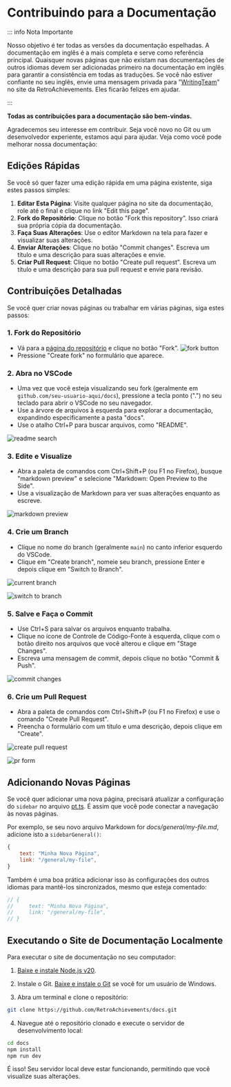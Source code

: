 # Contribuindo para a Documentação

::: info Nota Importante

Nosso objetivo é ter todas as versões da documentação espelhadas. A documentação em inglês é a mais completa e serve como referência principal. Quaisquer novas páginas que não existam nas documentações de outros idiomas devem ser adicionadas primeiro na documentação em inglês para garantir a consistência em todas as traduções. Se você não estiver confiante no seu inglês, envie uma mensagem privada para "[WritingTeam](https://retroachievements.org/messages/create?to=WritingTeam)" no site da RetroAchievements. Eles ficarão felizes em ajudar.

:::

**Todas as contribuições para a documentação são bem-vindas.**

Agradecemos seu interesse em contribuir. Seja você novo no Git ou um desenvolvedor experiente, estamos aqui para ajudar. Veja como você pode melhorar nossa documentação:

## Edições Rápidas

Se você só quer fazer uma edição rápida em uma página existente, siga estes passos simples:

1. **Editar Esta Página**: Visite qualquer página no site da documentação, role até o final e clique no link "Edit this page".
2. **Fork do Repositório**: Clique no botão "Fork this repository". Isso criará sua própria cópia da documentação.
3. **Faça Suas Alterações**: Use o editor Markdown na tela para fazer e visualizar suas alterações.
4. **Enviar Alterações**: Clique no botão "Commit changes". Escreva um título e uma descrição para suas alterações e envie.
5. **Criar Pull Request**: Clique no botão "Create pull request". Escreva um título e uma descrição para sua pull request e envie para revisão.

## Contribuições Detalhadas

Se você quer criar novas páginas ou trabalhar em várias páginas, siga estes passos:

### 1. Fork do Repositório

- Vá para a [página do repositório](https://github.com/RetroAchievements/docs) e clique no botão "Fork". ![fork button](/public/fork-button.png)
- Pressione "Create fork" no formulário que aparece.

### 2. Abra no VSCode

- Uma vez que você esteja visualizando seu fork (geralmente em `github.com/seu-usuario-aqui/docs`), pressione a tecla ponto (".") no seu teclado para abrir o VSCode no seu navegador.
- Use a árvore de arquivos à esquerda para explorar a documentação, expandindo especificamente a pasta "docs".
- Use o atalho Ctrl+P para buscar arquivos, como "README".

![readme search](/public/readme-search.png)

### 3. Edite e Visualize

- Abra a paleta de comandos com Ctrl+Shift+P (ou F1 no Firefox), busque "markdown preview" e selecione "Markdown: Open Preview to the Side".
- Use a visualização de Markdown para ver suas alterações enquanto as escreve.

![markdown preview](/public/markdown-preview.png)

### 4. Crie um Branch

- Clique no nome do branch (geralmente `main`) no canto inferior esquerdo do VSCode.
- Clique em "Create branch", nomeie seu branch, pressione Enter e depois clique em "Switch to Branch".

![current branch](/public/current-branch.png)

![switch to branch](/public/switch-to-branch.png)

### 5. Salve e Faça o Commit

- Use Ctrl+S para salvar os arquivos enquanto trabalha.
- Clique no ícone de Controle de Código-Fonte à esquerda, clique com o botão direito nos arquivos que você alterou e clique em "Stage Changes".
- Escreva uma mensagem de commit, depois clique no botão "Commit & Push".

![commit changes](/public/commit-changes.png)

### 6. Crie um Pull Request

- Abra a paleta de comandos com Ctrl+Shift+P (ou F1 no Firefox) e use o comando "Create Pull Request".
- Preencha o formulário com um título e uma descrição, depois clique em "Create".

![create pull request](/public/create-pull-request.png)

![pr form](/public/pr-form.png)

## Adicionando Novas Páginas

Se você quer adicionar uma nova página, precisará atualizar a configuração do `sidebar` no arquivo [pt.ts](https://github.com/RetroAchievements/docs/blob/main/docs/.vitepress/config/en.ts). É assim que você pode conectar a navegação às novas páginas.

Por exemplo, se seu novo arquivo Markdown for _docs/general/my-file.md_, adicione isto a `sidebarGeneral()`:

```js
{
    text: "Minha Nova Página",
    link: "/general/my-file",
}
```

Também é uma boa prática adicionar isso às configurações dos outros idiomas para mantê-los sincronizados, mesmo que esteja comentado:

```js
// {
//     text: "Minha Nova Página",
//     link: "/general/my-file",
// }
```

## Executando o Site de Documentação Localmente

Para executar o site de documentação no seu computador:

1. [Baixe e instale Node.js v20](https://nodejs.org/en/download/prebuilt-installer).

2. Instale o Git. [Baixe e instale o Git](https://git-scm.com/download/win) se você for um usuário de Windows.

3. Abra um terminal e clone o repositório:

```bash
git clone https://github.com/RetroAchievements/docs.git
```

4. Navegue até o repositório clonado e execute o servidor de desenvolvimento local:

```bash
cd docs
npm install
npm run dev
```

É isso! Seu servidor local deve estar funcionando, permitindo que você visualize suas alterações.
